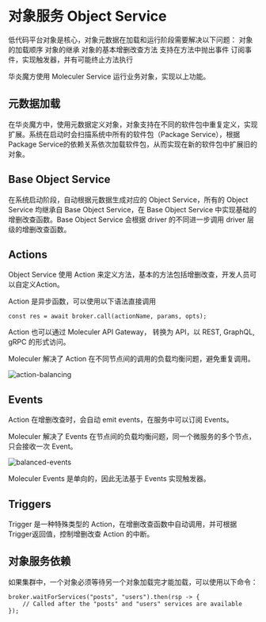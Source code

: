 对象服务 Object Service 
===

低代码平台对象是核心，对象元数据在加载和运行阶段需要解决以下问题：
对象的加载顺序
对象的继承
对象的基本增删改查方法
支持在方法中抛出事件
订阅事件，实现触发器，并有可能终止方法执行

华炎魔方使用 Moleculer Service 运行业务对象，实现以上功能。

## 元数据加载

在华炎魔方中，使用元数据定义对象，对象支持在不同的软件包中重复定义，实现扩展。系统在启动时会扫描系统中所有的软件包（Package Service），根据Package Service的依赖关系依次加载软件包，从而实现在新的软件包中扩展旧的对象。

## Base Object Service

在系统启动阶段，自动根据元数据生成对应的 Object Service，所有的 Object Service 均继承自 Base Object Service，在 Base Object Service 中实现基础的增删改查函数。Base Object Service 会根据 driver 的不同进一步调用 driver 层级的增删改查函数。

## Actions

Object Service 使用 Action 来定义方法，基本的方法包括增删改查，开发人员可以自定义Action。

Action 是异步函数，可以使用以下语法直接调用 

```
const res = await broker.call(actionName, params, opts);
```

Action 也可以通过 Moleculer API Gateway， 转换为 API，以 REST, GraphQL, gRPC 的形式访问。

Moleculer 解决了 Action 在不同节点间的调用的负载均衡问题，避免重复调用。

![action-balancing](https://moleculer.services/docs/0.14/assets/action-balancing.gif)

## Events

Action 在增删改查时，会自动 emit events，在服务中可以订阅 Events。

Moleculer 解决了 Events 在节点间的负载均衡问题，同一个微服务的多个节点，只会接收一次 Event。

![balanced-events](https://moleculer.services/docs/0.14/assets/balanced-events.gif)

Moleculer Events 是单向的，因此无法基于 Events 实现触发器。

## Triggers

Trigger 是一种特殊类型的 Action，在增删改查函数中自动调用，并可根据Trigger返回值，控制增删改查 Action 的中断。

## 对象服务依赖

如果集群中，一个对象必须等待另一个对象加载完才能加载，可以使用以下命令：

```
broker.waitForServices("posts", "users").then(rsp -> {
    // Called after the "posts" and "users" services are available
});
```
